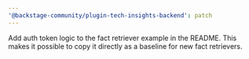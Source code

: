 ```yaml
---
'@backstage-community/plugin-tech-insights-backend': patch
---
```


Add auth token logic to the fact retriever example in the README.
This makes it possible to copy it directly as a baseline for new fact retrievers.

